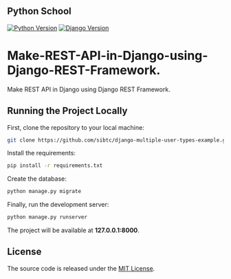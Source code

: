 ## Python School


[![Python Version](https://img.shields.io/badge/python-2.7-brightgreen.svg)](https://python.org)
[![Django Version](https://img.shields.io/badge/django-1.11-brightgreen.svg)](https://djangoproject.com)


# Make-REST-API-in-Django-using-Django-REST-Framework.
Make REST API in Django using Django REST Framework.



## Running the Project Locally

First, clone the repository to your local machine:

```bash
git clone https://github.com/sibtc/django-multiple-user-types-example.git
```

Install the requirements:

```bash
pip install -r requirements.txt
```

Create the database:

```bash
python manage.py migrate
```

Finally, run the development server:

```bash
python manage.py runserver
```

The project will be available at **127.0.0.1:8000**.


## License

The source code is released under the [MIT License](https://github.com/sibtc/django-multiple-user-types-example/blob/master/LICENSE).
